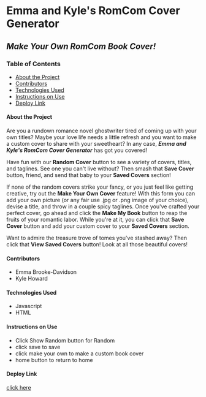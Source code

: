 # Emma and Kyle's RomCom Cover Generator
## *Make Your Own RomCom Book Cover!*

### Table of Contents
- [About the Project](#about-the-project)
- [Contributors](#contributors)
- [Technologies Used](#technologies-used)
- [Instructions on Use](#instructions-on-use)
- [Deploy Link](#deploy-link)

#### About the Project
Are you a rundown romance novel ghostwriter tired of coming up with your own titles?
Maybe your love life needs a little refresh and you want to make a custom cover to
share with your sweetheart? In any case, **___Emma and Kyle's RomCom Cover Generator___**
has got you covered!

Have fun with our **Random Cover** button to see a variety of covers,
titles, and taglines. See one you can't live without? Then smash that **Save Cover** button, friend, and send that baby to your **Saved Covers** section!

If none of the random covers strike your fancy, or you just feel like getting creative,
try out the **Make Your Own Cover** feature! With this form you can add your own picture (or
any fair use .jpg or .png image of your choice), devise a title, and throw in a couple spicy
taglines. Once you've crafted your perfect cover, go ahead and click the **Make My Book**
button to reap the fruits of your romantic labor. While you're at it, you can click that **Save
Cover** button and add your custom cover to your **Saved Covers** section.

 Want to admire the treasure trove of tomes you've stashed away? Then click that **View Saved Covers** button!
 Look at all those beautiful covers!  



#### Contributors
 - Emma Brooke-Davidson
 - Kyle Howard

#### Technologies Used
- Javascript
- HTML

#### Instructions on Use
- Click Show Random button for Random
- click save to save
- click make your own to make a custom book cover
- home button to return to home

#### Deploy Link
 [click here](https://emmacbd.github.io/romcom/)

